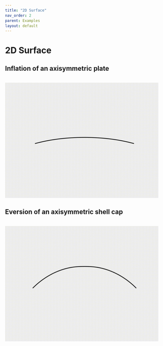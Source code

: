 ```yaml
---
title: "2D Surface"
nav_order: 2
parent: Examples
layout: default
---
```


# 2D Surface

## Inflation of an axisymmetric plate
<br/><img src='../assets/videos/ashell_1.gif' width="600">

## Eversion of an axisymmetric shell cap
<br/><img src='../assets/videos/ashell_2.gif' width="600">
